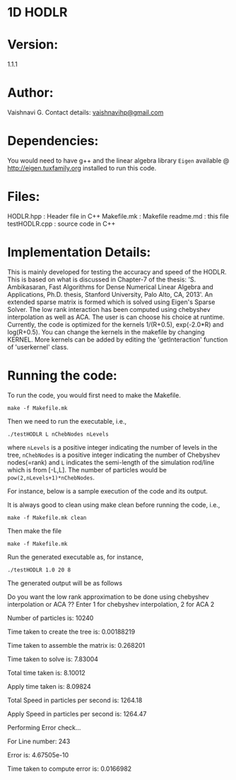 1D HODLR
========================

Version:
========================
1.1.1

Author:
========================
Vaishnavi G.
Contact details: vaishnavihp@gmail.com

Dependencies:
========================
You would need to have g++ and the linear algebra library `Eigen` available @ <http://eigen.tuxfamily.org> installed to run this code.

Files:
========================
HODLR.hpp	:	Header file in C++
Makefile.mk	:	Makefile
readme.md	:	this file
testHODLR.cpp	:	source code in C++

Implementation Details:
========================
This is mainly developed for testing the accuracy and speed of the HODLR. 
This is based on what is discussed in Chapter-7 of the thesis: 'S. Ambikasaran, Fast Algorithms for Dense Numerical Linear Algebra and Applications,
Ph.D. thesis, Stanford University, Palo Alto, CA, 2013'.
An extended sparse matrix is formed which is solved using Eigen's Sparse Solver.
The low rank interaction has been computed using chebyshev interpolation as well as ACA. The user is can choose his choice at runtime.
Currently, the code is optimized for the kernels 1/(R+0.5), exp(-2.0*R) and log(R+0.5).
You can change the kernels in the makefile by changing KERNEL. 
More kernels can be added by editing the 'getInteraction' function of 'userkernel' class.


Running the code:
========================
To run the code, you would first need to make the Makefile. 

	make -f Makefile.mk

Then we need to run the executable, i.e.,

	./testHODLR L nChebNodes nLevels

where `nLevels` is a positive integer indicating the number of levels in the tree, `nChebNodes` is a positive integer indicating the number of Chebyshev nodes(=rank)  and `L` indicates the semi-length of the simulation rod/line which is from [-L,L]. The number of particles would be `pow(2,nLevels+1)*nChebNodes`.

For instance, below is a sample execution of the code and its output.

It is always good to clean using make clean before running the code, i.e.,
	
	make -f Makefile.mk clean

Then make the file

	make -f Makefile.mk

Run the generated executable as, for instance,

	./testHODLR 1.0 20 8

The generated output will be as follows

Do you want the low rank approximation to be done using chebyshev interpolation or ACA ??
Enter 1 for chebyshev interpolation, 2 for ACA
2

Number of particles is: 10240

Time taken to create the tree is: 0.00188219

Time taken to assemble the matrix is: 0.268201

Time taken to solve is: 7.83004

Total time taken is: 8.10012

Apply time taken is: 8.09824

Total Speed in particles per second is: 1264.18

Apply Speed in particles per second is: 1264.47

Performing Error check...

For Line number: 243

Error is: 4.67505e-10

Time taken to compute error is: 0.0166982
